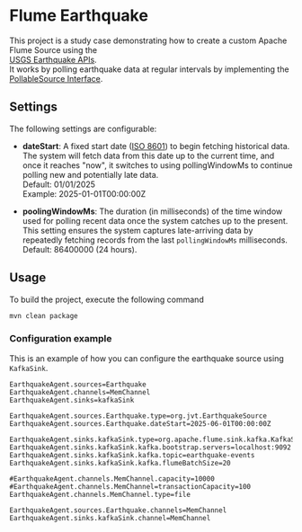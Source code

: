 # Flume Earthquake

This project is a study case demonstrating how to create a custom Apache Flume Source using the  
[USGS Earthquake APIs](https://earthquake.usgs.gov/fdsnws/event/1/).  
It works by polling earthquake data at regular intervals by implementing
the [PollableSource Interface](https://flume.apache.org/releases/content/1.7.0/apidocs/org/apache/flume/PollableSource.html).

## Settings

The following settings are configurable:

- **dateStart**: A fixed start date ([ISO 8601](https://en.wikipedia.org/wiki/ISO_8601)) to begin fetching historical data.
  The system will fetch data from this date up to the current time, and once it reaches "now", 
it switches to using pollingWindowMs to continue polling new and potentially late data.
<br>Default: 01/01/2025
<br>Example: 2025-01-01T00:00:00Z

- **poolingWindowMs**: The duration (in milliseconds) of the time window used for polling recent data once the system 
catches up to the present.
<br>This setting ensures the system captures late-arriving data by repeatedly fetching records from the last 
`pollingWindowMs` milliseconds. 
<br>Default: 86400000 (24 hours).

## Usage

To build the project, execute the following command

```bash
mvn clean package
```

### Configuration example

This is an example of how you can configure the earthquake source using `KafkaSink`.

```
EarthquakeAgent.sources=Earthquake
EarthquakeAgent.channels=MemChannel
EarthquakeAgent.sinks=kafkaSink

EarthquakeAgent.sources.Earthquake.type=org.jvt.EarthquakeSource
EarthquakeAgent.sources.Earthquake.dateStart=2025-06-01T00:00:00Z

EarthquakeAgent.sinks.kafkaSink.type=org.apache.flume.sink.kafka.KafkaSink
EarthquakeAgent.sinks.kafkaSink.kafka.bootstrap.servers=localhost:9092
EarthquakeAgent.sinks.kafkaSink.kafka.topic=earthquake-events
EarthquakeAgent.sinks.kafkaSink.kafka.flumeBatchSize=20

#EarthquakeAgent.channels.MemChannel.capacity=10000
#EarthquakeAgent.channels.MemChannel=transactionCapacity=100
EarthquakeAgent.channels.MemChannel.type=file

EarthquakeAgent.sources.Earthquake.channels=MemChannel
EarthquakeAgent.sinks.kafkaSink.channel=MemChannel
```

